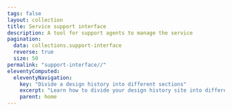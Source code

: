 ```yaml
---
tags: false
layout: collection
title: Service support interface
description: A tool for support agents to manage the service
pagination:
  data: collections.support-interface
  reverse: true
  size: 50
permalink: "support-interface//"
eleventyComputed:
  eleventyNavigation:
    key: "Divide a design history into different sections"
    excerpt: "Learn how to divide your design history site into different sections. You can use this if your team is building multiple products or services."
    parent: home
---
```

